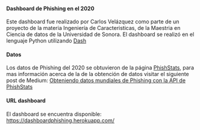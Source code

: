 #### Dashboard de Phishing en el 2020
Este dashboard fue realizado por Carlos Velázquez como parte de un proyecto de la materia Ingeniería de Caracteristicas, de la Maestria en Ciencia de datos
de la Universidad de Sonora. El dashboard se realizó en el lenguaje Python utilizando [Dash](https://dash.plotly.com/)

#### Datos
Los datos de Phishing del 2020 se obtuvieron de la página [PhishStats](https://phishstats.info/), para mas información acerca de la
de la obtención de datos visitar el siguiente post de Medium: [Obteniendo datos mundiales de Phishing con la API de PhishStats](https://medium.com/mcd-unison/obteniendo-datos-mundiales-de-phishing-con-la-api-de-phishstats-76ab9136103d)

#### URL dashboard
El dashboard se encuentra disponible: 
https://dashboardphishing.herokuapp.com/
